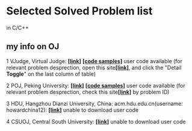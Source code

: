 # Selected Solved Problem list

in C/C++

## my info on OJ

1 VJudge, Virtual Judge: <a href="https://vjudge.net/user/howardchina12"><strong>[link]</strong></a> <a href="./vjudge" ><strong>[code samples]</strong></a> user code available (for relevant problem desprection, open this site<a href="https://vjudge.net/user/howardchina12"><strong>[link]</strong></a>, and click the "Detail <strong>Toggle</strong>" on the last column of table)

2 POJ, Peking University: <a href="http://poj.org/userstatus?user_id=howardcn" ><strong>[link]</strong></a> <a href="./poj" ><strong>[code samples]</strong></a> user code available (for relevant problem desprection, check this site<a href="http://poj.org/userstatus?user_id=howardcn"><strong>[link]</strong></a> by problem ID)

3 HDU, Hangzhou Dianzi University, China: acm.hdu.edu.cn(username: howardchina12):
<a href="http://acm.hdu.edu.cn/userstatus.php?user=howardchina12"><strong>[link]</strong></a> unable to download user code

4 CSUOJ, Central South University: <a href="http://acm.csu.edu.cn:20080/csuoj/user/userinfo?user_id=3901110408"><strong>[link]</strong></a> unable to download user code
